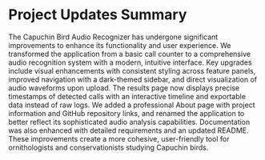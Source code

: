 # Project Updates Summary

The Capuchin Bird Audio Recognizer has undergone significant improvements to enhance its functionality and user experience. We transformed the application from a basic call counter to a comprehensive audio recognition system with a modern, intuitive interface. Key upgrades include visual enhancements with consistent styling across feature panels, improved navigation with a dark-themed sidebar, and direct visualization of audio waveforms upon upload. The results page now displays precise timestamps of detected calls with an interactive timeline and exportable data instead of raw logs. We added a professional About page with project information and GitHub repository links, and renamed the application to better reflect its sophisticated audio analysis capabilities. Documentation was also enhanced with detailed requirements and an updated README. These improvements create a more cohesive, user-friendly tool for ornithologists and conservationists studying Capuchin birds. 